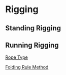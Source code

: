 # Rigging

## Standing Rigging

## Running Rigging

[Rope Type](rigging/running-rigging/rope-type.md)

[Folding Rule Method](rigging/running-rigging/folding-rule-method.md)


